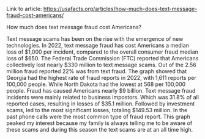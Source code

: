Link to article: https://usafacts.org/articles/how-much-does-text-message-fraud-cost-americans/

How much does text message fraud cost Americans?

Text message scams has been on the rise with the emergence of new technologies. In 2022, text message fraud has cost Americans  a median loss of $1,000 per incident, compared to the overall consumer fraud median loss of $650. The Federal Trade Commission (FTC) reported that Americans collectively lost nearly $330 million to text message scams. Out of the 2.56 million fraud reported 22% was from text fraud. The graph showed that Georgia had the highest rate of fraud reports in 2022, with 1,611 reports per 100,000 people. While North Dakota had the lowest at 568 per 100,000 people. Fraud has caused Americans nearly $9 billion. Text message fraud incidents were mainly related to business impostors. Which was 31.8% of all reported cases, resulting in losses of $35.1 million. Followed by investment scams, led to the most significant losses, totaling $149.53 million. In the past phone calls were the most common type of fraud report. This graph peaked my interest because my family is always telling me to be aware of these scams and during this season the text scams are at an all time high.
